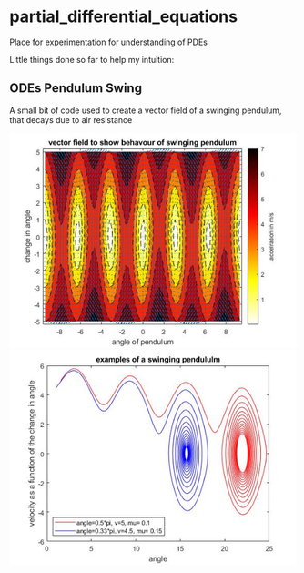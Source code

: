 # partial_differential_equations
Place for experimentation for understanding of PDEs

Little things done so far to help my intuition:


## ODEs Pendulum Swing

A small bit of code used to create a vector field of a swinging pendulum, that decays due to air resistance

![pendulum_vector_field](pendulum_project/pendulum_vector_field.jpg?raw=true "Title")
![pendulum_examples](pendulum_project/pendulum_examples.jpg?raw=true "Title")

